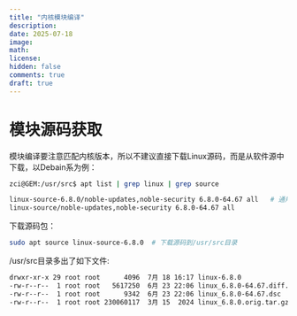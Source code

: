 ```yaml
---
title: "内核模块编译"
description: 
date: 2025-07-18
image: 
math: 
license: 
hidden: false
comments: true
draft: true
---
```



# 模块源码获取
模块编译要注意匹配内核版本，所以不建议直接下载Linux源码，而是从软件源中下载，以Debain系为例：
```bash
zci@GEM:/usr/src$ apt list | grep linux | grep source

linux-source-6.8.0/noble-updates,noble-security 6.8.0-64.67 all   # 通用的 Linux 内核源代码包，适用于标准的 x86/ARM 等架构，基于 Linux 内核 6.8.0。
linux-source/noble-updates,noble-security 6.8.0-64.67 all 
```
下载源码包：  
```bash
sudo apt source linux-source-6.8.0  # 下载源码到/usr/src目录
```
/usr/src目录多出了如下文件:   
```bash
drwxr-xr-x 29 root root      4096  7月 18 16:17 linux-6.8.0                       # 内核源码a源文件
-rw-r--r--  1 root root   5617250  6月 23 22:06 linux_6.8.0-64.67.diff.gz
-rw-r--r--  1 root root      9342  6月 23 22:06 linux_6.8.0-64.67.dsc
-rw-r--r--  1 root root 230060117  3月 15  2024 linux_6.8.0.orig.tar.gz
```


